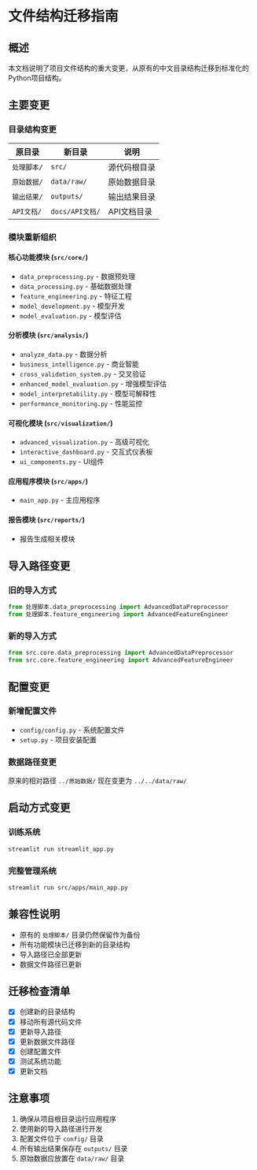 # 文件结构迁移指南

## 概述

本文档说明了项目文件结构的重大变更，从原有的中文目录结构迁移到标准化的Python项目结构。

## 主要变更

### 目录结构变更

| 原目录 | 新目录 | 说明 |
|--------|--------|------|
| `处理脚本/` | `src/` | 源代码根目录 |
| `原始数据/` | `data/raw/` | 原始数据目录 |
| `输出结果/` | `outputs/` | 输出结果目录 |
| `API文档/` | `docs/API文档/` | API文档目录 |

### 模块重新组织

#### 核心功能模块 (`src/core/`)
- `data_preprocessing.py` - 数据预处理
- `data_processing.py` - 基础数据处理
- `feature_engineering.py` - 特征工程
- `model_development.py` - 模型开发
- `model_evaluation.py` - 模型评估

#### 分析模块 (`src/analysis/`)
- `analyze_data.py` - 数据分析
- `business_intelligence.py` - 商业智能
- `cross_validation_system.py` - 交叉验证
- `enhanced_model_evaluation.py` - 增强模型评估
- `model_interpretability.py` - 模型可解释性
- `performance_monitoring.py` - 性能监控

#### 可视化模块 (`src/visualization/`)
- `advanced_visualization.py` - 高级可视化
- `interactive_dashboard.py` - 交互式仪表板
- `ui_components.py` - UI组件

#### 应用程序模块 (`src/apps/`)
- `main_app.py` - 主应用程序

#### 报告模块 (`src/reports/`)
- 报告生成相关模块

## 导入路径变更

### 旧的导入方式
```python
from 处理脚本.data_preprocessing import AdvancedDataPreprocessor
from 处理脚本.feature_engineering import AdvancedFeatureEngineer
```

### 新的导入方式
```python
from src.core.data_preprocessing import AdvancedDataPreprocessor
from src.core.feature_engineering import AdvancedFeatureEngineer
```

## 配置变更

### 新增配置文件
- `config/config.py` - 系统配置文件
- `setup.py` - 项目安装配置

### 数据路径变更
原来的相对路径 `../原始数据/` 现在变更为 `../../data/raw/`

## 启动方式变更

### 训练系统
```bash
streamlit run streamlit_app.py
```

### 完整管理系统
```bash
streamlit run src/apps/main_app.py
```

## 兼容性说明

- 原有的 `处理脚本/` 目录仍然保留作为备份
- 所有功能模块已迁移到新的目录结构
- 导入路径已全部更新
- 数据文件路径已更新

## 迁移检查清单

- [x] 创建新的目录结构
- [x] 移动所有源代码文件
- [x] 更新导入路径
- [x] 更新数据文件路径
- [x] 创建配置文件
- [x] 测试系统功能
- [x] 更新文档

## 注意事项

1. 确保从项目根目录运行应用程序
2. 使用新的导入路径进行开发
3. 配置文件位于 `config/` 目录
4. 所有输出结果保存在 `outputs/` 目录
5. 原始数据应放置在 `data/raw/` 目录
